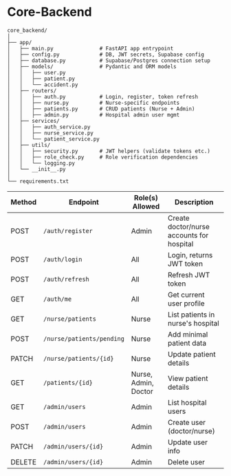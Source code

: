 # Core-Backend


```
core_backend/
│
├── app/
│   ├── main.py               # FastAPI app entrypoint
│   ├── config.py             # DB, JWT secrets, Supabase config
│   ├── database.py           # Supabase/Postgres connection setup
│   ├── models/               # Pydantic and ORM models
│   │   ├── user.py
│   │   ├── patient.py
│   │   └── accident.py
│   ├── routers/
│   │   ├── auth.py           # Login, register, token refresh
│   │   ├── nurse.py          # Nurse-specific endpoints
│   │   ├── patients.py       # CRUD patients (Nurse + Admin)
│   │   ├── admin.py          # Hospital admin user mgmt
│   ├── services/
│   │   ├── auth_service.py
│   │   ├── nurse_service.py
│   │   └── patient_service.py
│   ├── utils/
│   │   ├── security.py       # JWT helpers (validate tokens etc.)
│   │   ├── role_check.py     # Role verification dependencies
│   │   └── logging.py
│   └── __init__.py
│
└── requirements.txt
```


| Method | Endpoint                  | Role(s) Allowed      | Description                               |
| ------ | ------------------------- | -------------------- | ----------------------------------------- |
| POST   | `/auth/register`          | Admin                | Create doctor/nurse accounts for hospital |
| POST   | `/auth/login`             | All                  | Login, returns JWT token                  |
| POST   | `/auth/refresh`           | All                  | Refresh JWT token                         |
| GET    | `/auth/me`                | All                  | Get current user profile                  |
| GET    | `/nurse/patients`         | Nurse                | List patients in nurse's hospital         |
| POST   | `/nurse/patients/pending` | Nurse                | Add minimal patient data                  |
| PATCH  | `/nurse/patients/{id}`    | Nurse                | Update patient details                    |
| GET    | `/patients/{id}`          | Nurse, Admin, Doctor | View patient details                      |
| GET    | `/admin/users`            | Admin                | List hospital users                       |
| POST   | `/admin/users`            | Admin                | Create user (doctor/nurse)                |
| PATCH  | `/admin/users/{id}`       | Admin                | Update user info                          |
| DELETE | `/admin/users/{id}`       | Admin                | Delete user                               |



